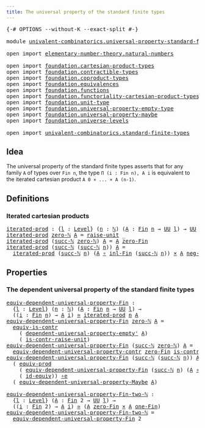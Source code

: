 ```yaml
---
title: The universal property of the standard finite types
---
```


<pre class="Agda"><a id="77" class="Symbol">{-#</a> <a id="81" class="Keyword">OPTIONS</a> <a id="89" class="Pragma">--without-K</a> <a id="101" class="Pragma">--exact-split</a> <a id="115" class="Symbol">#-}</a>

<a id="120" class="Keyword">module</a> <a id="127" href="univalent-combinatorics.universal-property-standard-finite-types.html" class="Module">univalent-combinatorics.universal-property-standard-finite-types</a> <a id="192" class="Keyword">where</a>

<a id="199" class="Keyword">open</a> <a id="204" class="Keyword">import</a> <a id="211" href="elementary-number-theory.natural-numbers.html" class="Module">elementary-number-theory.natural-numbers</a>

<a id="253" class="Keyword">open</a> <a id="258" class="Keyword">import</a> <a id="265" href="foundation.cartesian-product-types.html" class="Module">foundation.cartesian-product-types</a>
<a id="300" class="Keyword">open</a> <a id="305" class="Keyword">import</a> <a id="312" href="foundation.contractible-types.html" class="Module">foundation.contractible-types</a>
<a id="342" class="Keyword">open</a> <a id="347" class="Keyword">import</a> <a id="354" href="foundation.coproduct-types.html" class="Module">foundation.coproduct-types</a>
<a id="381" class="Keyword">open</a> <a id="386" class="Keyword">import</a> <a id="393" href="foundation.equivalences.html" class="Module">foundation.equivalences</a>
<a id="417" class="Keyword">open</a> <a id="422" class="Keyword">import</a> <a id="429" href="foundation.functions.html" class="Module">foundation.functions</a>
<a id="450" class="Keyword">open</a> <a id="455" class="Keyword">import</a> <a id="462" href="foundation.functoriality-cartesian-product-types.html" class="Module">foundation.functoriality-cartesian-product-types</a>
<a id="511" class="Keyword">open</a> <a id="516" class="Keyword">import</a> <a id="523" href="foundation.unit-type.html" class="Module">foundation.unit-type</a>
<a id="544" class="Keyword">open</a> <a id="549" class="Keyword">import</a> <a id="556" href="foundation.universal-property-empty-type.html" class="Module">foundation.universal-property-empty-type</a>
<a id="597" class="Keyword">open</a> <a id="602" class="Keyword">import</a> <a id="609" href="foundation.universal-property-maybe.html" class="Module">foundation.universal-property-maybe</a>
<a id="645" class="Keyword">open</a> <a id="650" class="Keyword">import</a> <a id="657" href="foundation.universe-levels.html" class="Module">foundation.universe-levels</a>

<a id="685" class="Keyword">open</a> <a id="690" class="Keyword">import</a> <a id="697" href="univalent-combinatorics.standard-finite-types.html" class="Module">univalent-combinatorics.standard-finite-types</a>
</pre>
## Idea

The universal property of the standard finite types asserts that for any family `A` of types over `Fin n`, the type `Π (i : Fin n), A i` is equivalent to the iterated cartesian product `A 0 × ... × A (n-1)`.

## Definitions

### Iterated cartesian products

<pre class="Agda"><a id="iterated-prod"></a><a id="1023" href="univalent-combinatorics.universal-property-standard-finite-types.html#1023" class="Function">iterated-prod</a> <a id="1037" class="Symbol">:</a> <a id="1039" class="Symbol">{</a><a id="1040" href="univalent-combinatorics.universal-property-standard-finite-types.html#1040" class="Bound">l</a> <a id="1042" class="Symbol">:</a> <a id="1044" href="Agda.Primitive.html#597" class="Postulate">Level</a><a id="1049" class="Symbol">}</a> <a id="1051" class="Symbol">(</a><a id="1052" href="univalent-combinatorics.universal-property-standard-finite-types.html#1052" class="Bound">n</a> <a id="1054" class="Symbol">:</a> <a id="1056" href="elementary-number-theory.natural-numbers.html#1458" class="Datatype">ℕ</a><a id="1057" class="Symbol">)</a> <a id="1059" class="Symbol">(</a><a id="1060" href="univalent-combinatorics.universal-property-standard-finite-types.html#1060" class="Bound">A</a> <a id="1062" class="Symbol">:</a> <a id="1064" href="univalent-combinatorics.standard-finite-types.html#2149" class="Function">Fin</a> <a id="1068" href="univalent-combinatorics.universal-property-standard-finite-types.html#1052" class="Bound">n</a> <a id="1070" class="Symbol">→</a> <a id="1072" href="foundation-core.universe-levels.html#235" class="Primitive">UU</a> <a id="1075" href="univalent-combinatorics.universal-property-standard-finite-types.html#1040" class="Bound">l</a><a id="1076" class="Symbol">)</a> <a id="1078" class="Symbol">→</a> <a id="1080" href="foundation-core.universe-levels.html#235" class="Primitive">UU</a> <a id="1083" href="univalent-combinatorics.universal-property-standard-finite-types.html#1040" class="Bound">l</a>
<a id="1085" href="univalent-combinatorics.universal-property-standard-finite-types.html#1023" class="Function">iterated-prod</a> <a id="1099" href="elementary-number-theory.natural-numbers.html#1479" class="InductiveConstructor">zero-ℕ</a> <a id="1106" href="univalent-combinatorics.universal-property-standard-finite-types.html#1106" class="Bound">A</a> <a id="1108" class="Symbol">=</a> <a id="1110" href="foundation.unit-type.html#1727" class="Function">raise-unit</a> <a id="1121" class="Symbol">_</a>
<a id="1123" href="univalent-combinatorics.universal-property-standard-finite-types.html#1023" class="Function">iterated-prod</a> <a id="1137" class="Symbol">(</a><a id="1138" href="elementary-number-theory.natural-numbers.html#1492" class="InductiveConstructor">succ-ℕ</a> <a id="1145" href="elementary-number-theory.natural-numbers.html#1479" class="InductiveConstructor">zero-ℕ</a><a id="1151" class="Symbol">)</a> <a id="1153" href="univalent-combinatorics.universal-property-standard-finite-types.html#1153" class="Bound">A</a> <a id="1155" class="Symbol">=</a> <a id="1157" href="univalent-combinatorics.universal-property-standard-finite-types.html#1153" class="Bound">A</a> <a id="1159" href="univalent-combinatorics.standard-finite-types.html#7083" class="Function">zero-Fin</a>
<a id="1168" href="univalent-combinatorics.universal-property-standard-finite-types.html#1023" class="Function">iterated-prod</a> <a id="1182" class="Symbol">(</a><a id="1183" href="elementary-number-theory.natural-numbers.html#1492" class="InductiveConstructor">succ-ℕ</a> <a id="1190" class="Symbol">(</a><a id="1191" href="elementary-number-theory.natural-numbers.html#1492" class="InductiveConstructor">succ-ℕ</a> <a id="1198" href="univalent-combinatorics.universal-property-standard-finite-types.html#1198" class="Bound">n</a><a id="1199" class="Symbol">))</a> <a id="1202" href="univalent-combinatorics.universal-property-standard-finite-types.html#1202" class="Bound">A</a> <a id="1204" class="Symbol">=</a>
  <a id="1208" href="univalent-combinatorics.universal-property-standard-finite-types.html#1023" class="Function">iterated-prod</a> <a id="1222" class="Symbol">(</a><a id="1223" href="elementary-number-theory.natural-numbers.html#1492" class="InductiveConstructor">succ-ℕ</a> <a id="1230" href="univalent-combinatorics.universal-property-standard-finite-types.html#1198" class="Bound">n</a><a id="1231" class="Symbol">)</a> <a id="1233" class="Symbol">(</a><a id="1234" href="univalent-combinatorics.universal-property-standard-finite-types.html#1202" class="Bound">A</a> <a id="1236" href="foundation-core.functions.html#420" class="Function Operator">∘</a> <a id="1238" href="univalent-combinatorics.standard-finite-types.html#2225" class="Function">inl-Fin</a> <a id="1246" class="Symbol">(</a><a id="1247" href="elementary-number-theory.natural-numbers.html#1492" class="InductiveConstructor">succ-ℕ</a> <a id="1254" href="univalent-combinatorics.universal-property-standard-finite-types.html#1198" class="Bound">n</a><a id="1255" class="Symbol">))</a> <a id="1258" href="foundation-core.cartesian-product-types.html#590" class="Function Operator">×</a> <a id="1260" href="univalent-combinatorics.universal-property-standard-finite-types.html#1202" class="Bound">A</a> <a id="1262" href="univalent-combinatorics.standard-finite-types.html#2413" class="Function">neg-one-Fin</a>
</pre>
## Properties

### The dependent universal property of the standard finite types

<pre class="Agda"><a id="equiv-dependent-universal-property-Fin"></a><a id="1369" href="univalent-combinatorics.universal-property-standard-finite-types.html#1369" class="Function">equiv-dependent-universal-property-Fin</a> <a id="1408" class="Symbol">:</a>
  <a id="1412" class="Symbol">{</a><a id="1413" href="univalent-combinatorics.universal-property-standard-finite-types.html#1413" class="Bound">l</a> <a id="1415" class="Symbol">:</a> <a id="1417" href="Agda.Primitive.html#597" class="Postulate">Level</a><a id="1422" class="Symbol">}</a> <a id="1424" class="Symbol">(</a><a id="1425" href="univalent-combinatorics.universal-property-standard-finite-types.html#1425" class="Bound">n</a> <a id="1427" class="Symbol">:</a> <a id="1429" href="elementary-number-theory.natural-numbers.html#1458" class="Datatype">ℕ</a><a id="1430" class="Symbol">)</a> <a id="1432" class="Symbol">(</a><a id="1433" href="univalent-combinatorics.universal-property-standard-finite-types.html#1433" class="Bound">A</a> <a id="1435" class="Symbol">:</a> <a id="1437" href="univalent-combinatorics.standard-finite-types.html#2149" class="Function">Fin</a> <a id="1441" href="univalent-combinatorics.universal-property-standard-finite-types.html#1425" class="Bound">n</a> <a id="1443" class="Symbol">→</a> <a id="1445" href="foundation-core.universe-levels.html#235" class="Primitive">UU</a> <a id="1448" href="univalent-combinatorics.universal-property-standard-finite-types.html#1413" class="Bound">l</a><a id="1449" class="Symbol">)</a> <a id="1451" class="Symbol">→</a>
  <a id="1455" class="Symbol">((</a><a id="1457" href="univalent-combinatorics.universal-property-standard-finite-types.html#1457" class="Bound">i</a> <a id="1459" class="Symbol">:</a> <a id="1461" href="univalent-combinatorics.standard-finite-types.html#2149" class="Function">Fin</a> <a id="1465" href="univalent-combinatorics.universal-property-standard-finite-types.html#1425" class="Bound">n</a><a id="1466" class="Symbol">)</a> <a id="1468" class="Symbol">→</a> <a id="1470" href="univalent-combinatorics.universal-property-standard-finite-types.html#1433" class="Bound">A</a> <a id="1472" href="univalent-combinatorics.universal-property-standard-finite-types.html#1457" class="Bound">i</a><a id="1473" class="Symbol">)</a> <a id="1475" href="foundation-core.equivalences.html#1621" class="Function Operator">≃</a> <a id="1477" href="univalent-combinatorics.universal-property-standard-finite-types.html#1023" class="Function">iterated-prod</a> <a id="1491" href="univalent-combinatorics.universal-property-standard-finite-types.html#1425" class="Bound">n</a> <a id="1493" href="univalent-combinatorics.universal-property-standard-finite-types.html#1433" class="Bound">A</a>
<a id="1495" href="univalent-combinatorics.universal-property-standard-finite-types.html#1369" class="Function">equiv-dependent-universal-property-Fin</a> <a id="1534" href="elementary-number-theory.natural-numbers.html#1479" class="InductiveConstructor">zero-ℕ</a> <a id="1541" href="univalent-combinatorics.universal-property-standard-finite-types.html#1541" class="Bound">A</a> <a id="1543" class="Symbol">=</a>
  <a id="1547" href="foundation-core.contractible-types.html#4311" class="Function">equiv-is-contr</a>
    <a id="1566" class="Symbol">(</a> <a id="1568" href="foundation.universal-property-empty-type.html#2274" class="Function">dependent-universal-property-empty&#39;</a> <a id="1604" href="univalent-combinatorics.universal-property-standard-finite-types.html#1541" class="Bound">A</a><a id="1605" class="Symbol">)</a>
    <a id="1611" class="Symbol">(</a> <a id="1613" href="foundation.unit-type.html#3287" class="Function">is-contr-raise-unit</a><a id="1632" class="Symbol">)</a>
<a id="1634" href="univalent-combinatorics.universal-property-standard-finite-types.html#1369" class="Function">equiv-dependent-universal-property-Fin</a> <a id="1673" class="Symbol">(</a><a id="1674" href="elementary-number-theory.natural-numbers.html#1492" class="InductiveConstructor">succ-ℕ</a> <a id="1681" href="elementary-number-theory.natural-numbers.html#1479" class="InductiveConstructor">zero-ℕ</a><a id="1687" class="Symbol">)</a> <a id="1689" href="univalent-combinatorics.universal-property-standard-finite-types.html#1689" class="Bound">A</a> <a id="1691" class="Symbol">=</a>
  <a id="1695" href="foundation.contractible-types.html#4973" class="Function">equiv-dependent-universal-property-contr</a> <a id="1736" href="univalent-combinatorics.standard-finite-types.html#7083" class="Function">zero-Fin</a> <a id="1745" href="univalent-combinatorics.standard-finite-types.html#4439" class="Function">is-contr-Fin-one-ℕ</a> <a id="1764" href="univalent-combinatorics.universal-property-standard-finite-types.html#1689" class="Bound">A</a>
<a id="1766" href="univalent-combinatorics.universal-property-standard-finite-types.html#1369" class="Function">equiv-dependent-universal-property-Fin</a> <a id="1805" class="Symbol">(</a><a id="1806" href="elementary-number-theory.natural-numbers.html#1492" class="InductiveConstructor">succ-ℕ</a> <a id="1813" class="Symbol">(</a><a id="1814" href="elementary-number-theory.natural-numbers.html#1492" class="InductiveConstructor">succ-ℕ</a> <a id="1821" href="univalent-combinatorics.universal-property-standard-finite-types.html#1821" class="Bound">n</a><a id="1822" class="Symbol">))</a> <a id="1825" href="univalent-combinatorics.universal-property-standard-finite-types.html#1825" class="Bound">A</a> <a id="1827" class="Symbol">=</a>
  <a id="1831" class="Symbol">(</a> <a id="1833" href="foundation.functoriality-cartesian-product-types.html#3179" class="Function">equiv-prod</a>
    <a id="1848" class="Symbol">(</a> <a id="1850" href="univalent-combinatorics.universal-property-standard-finite-types.html#1369" class="Function">equiv-dependent-universal-property-Fin</a> <a id="1889" class="Symbol">(</a><a id="1890" href="elementary-number-theory.natural-numbers.html#1492" class="InductiveConstructor">succ-ℕ</a> <a id="1897" href="univalent-combinatorics.universal-property-standard-finite-types.html#1821" class="Bound">n</a><a id="1898" class="Symbol">)</a> <a id="1900" class="Symbol">(</a><a id="1901" href="univalent-combinatorics.universal-property-standard-finite-types.html#1825" class="Bound">A</a> <a id="1903" href="foundation-core.functions.html#420" class="Function Operator">∘</a> <a id="1905" href="foundation.coproduct-types.html#1253" class="InductiveConstructor">inl</a><a id="1908" class="Symbol">))</a>
    <a id="1915" class="Symbol">(</a> <a id="1917" href="foundation-core.equivalences.html#2494" class="Function">id-equiv</a><a id="1925" class="Symbol">))</a> <a id="1928" href="foundation-core.equivalences.html#7869" class="Function Operator">∘e</a>
  <a id="1933" class="Symbol">(</a> <a id="1935" href="foundation.universal-property-maybe.html#1978" class="Function">equiv-dependent-universal-property-Maybe</a> <a id="1976" href="univalent-combinatorics.universal-property-standard-finite-types.html#1825" class="Bound">A</a><a id="1977" class="Symbol">)</a>

<a id="equiv-dependent-universal-property-Fin-two-ℕ"></a><a id="1980" href="univalent-combinatorics.universal-property-standard-finite-types.html#1980" class="Function">equiv-dependent-universal-property-Fin-two-ℕ</a> <a id="2025" class="Symbol">:</a>
  <a id="2029" class="Symbol">{</a><a id="2030" href="univalent-combinatorics.universal-property-standard-finite-types.html#2030" class="Bound">l</a> <a id="2032" class="Symbol">:</a> <a id="2034" href="Agda.Primitive.html#597" class="Postulate">Level</a><a id="2039" class="Symbol">}</a> <a id="2041" class="Symbol">(</a><a id="2042" href="univalent-combinatorics.universal-property-standard-finite-types.html#2042" class="Bound">A</a> <a id="2044" class="Symbol">:</a> <a id="2046" href="univalent-combinatorics.standard-finite-types.html#2149" class="Function">Fin</a> <a id="2050" class="Number">2</a> <a id="2052" class="Symbol">→</a> <a id="2054" href="foundation-core.universe-levels.html#235" class="Primitive">UU</a> <a id="2057" href="univalent-combinatorics.universal-property-standard-finite-types.html#2030" class="Bound">l</a><a id="2058" class="Symbol">)</a> <a id="2060" class="Symbol">→</a>
  <a id="2064" class="Symbol">((</a><a id="2066" href="univalent-combinatorics.universal-property-standard-finite-types.html#2066" class="Bound">i</a> <a id="2068" class="Symbol">:</a> <a id="2070" href="univalent-combinatorics.standard-finite-types.html#2149" class="Function">Fin</a> <a id="2074" class="Number">2</a><a id="2075" class="Symbol">)</a> <a id="2077" class="Symbol">→</a> <a id="2079" href="univalent-combinatorics.universal-property-standard-finite-types.html#2042" class="Bound">A</a> <a id="2081" href="univalent-combinatorics.universal-property-standard-finite-types.html#2066" class="Bound">i</a><a id="2082" class="Symbol">)</a> <a id="2084" href="foundation-core.equivalences.html#1621" class="Function Operator">≃</a> <a id="2086" class="Symbol">(</a><a id="2087" href="univalent-combinatorics.universal-property-standard-finite-types.html#2042" class="Bound">A</a> <a id="2089" href="univalent-combinatorics.standard-finite-types.html#7083" class="Function">zero-Fin</a> <a id="2098" href="foundation-core.cartesian-product-types.html#590" class="Function Operator">×</a> <a id="2100" href="univalent-combinatorics.universal-property-standard-finite-types.html#2042" class="Bound">A</a> <a id="2102" href="univalent-combinatorics.standard-finite-types.html#8398" class="Function">one-Fin</a><a id="2109" class="Symbol">)</a>
<a id="2111" href="univalent-combinatorics.universal-property-standard-finite-types.html#1980" class="Function">equiv-dependent-universal-property-Fin-two-ℕ</a> <a id="2156" class="Symbol">=</a>
  <a id="2160" href="univalent-combinatorics.universal-property-standard-finite-types.html#1369" class="Function">equiv-dependent-universal-property-Fin</a> <a id="2199" class="Number">2</a>
</pre>